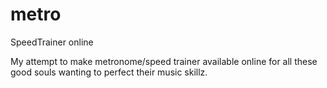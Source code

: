 # metro
SpeedTrainer online

My attempt to make metronome/speed trainer available online for all these good souls wanting to perfect their music skillz.
